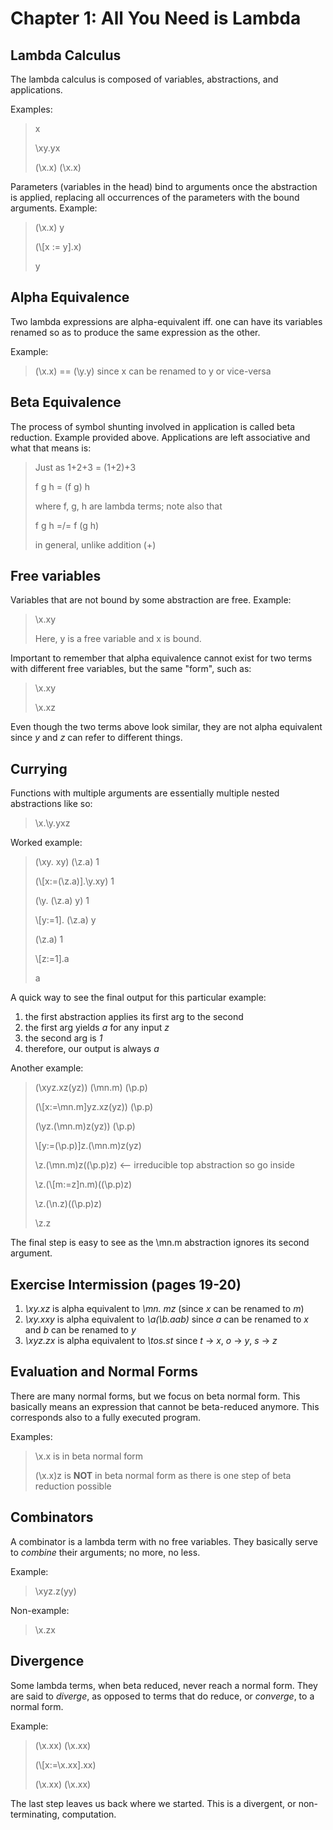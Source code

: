 # Chapter 1: All You Need is Lambda

## Lambda Calculus
The lambda calculus is composed of variables, abstractions, and applications.

Examples:
>  x
> 
> \xy.yx
> 
> (\x.x) (\x.x)

Parameters (variables in the head) bind to arguments once the abstraction is applied, replacing all occurrences of the parameters with the bound arguments. Example:

> (\x.x) y
> 
> (\\[x := y].x)
> 
> y

## Alpha Equivalence
Two lambda expressions are alpha-equivalent iff. one can have its variables renamed so as to produce the same expression as the other.

Example:
> (\x.x) == (\y.y) since x can be renamed to y or vice-versa

## Beta Equivalence
The process of symbol shunting involved in application is called beta reduction. Example provided above. Applications are left associative and what that means is:

> Just as 1+2+3 = (1+2)+3
> 
> f g h = (f g) h
> 
> where f, g, h are lambda terms; note also that
> 
> f g h =/= f (g h)
> 
> in general, unlike addition (+)

## Free variables
Variables that are not bound by some abstraction are free. Example:

> \x.xy
> 
> Here, y is a free variable and x is bound.

Important to remember that alpha equivalence cannot exist for two terms with different free variables, but the same "form", such as:

> \x.xy
> 
> \x.xz

Even though the two terms above look similar, they are not alpha equivalent since *y* and *z* can refer to different things.

## Currying
Functions with multiple arguments are essentially multiple nested abstractions like so:
> \x.\y.yxz

Worked example:
> (\xy. xy) (\z.a) 1
> 
> (\\[x:=(\z.a)].\y.xy) 1
> 
> (\y. (\z.a) y) 1
> 
> \\[y:=1]. (\z.a) y
> 
> (\z.a) 1
> 
> \\[z:=1].a
> 
> a

A quick way to see the final output for this particular example:
1. the first abstraction applies its first arg to the second
2. the first arg yields *a* for any input *z*
3. the second arg is *1*
4. therefore, our output is always *a*

Another example:
> (\xyz.xz(yz)) (\mn.m) (\p.p)
> 
> (\\[x:=\mn.m]yz.xz(yz)) (\p.p)
> 
> (\yz.(\mn.m)z(yz)) (\p.p)
> 
> \\[y:=(\p.p)]z.(\mn.m)z(yz)
> 
> \z.(\mn.m)z((\p.p)z)  <-- irreducible top abstraction so go inside
> 
> \z.(\\[m:=z]n.m)((\p.p)z)
> 
> \z.(\n.z)((\p.p)z)
> 
> \z.z

The final step is easy to see as the \mn.m abstraction ignores its second argument.

## Exercise Intermission (pages 19-20)
1. *\xy.xz* is alpha equivalent to *\mn. mz* (since *x* can be renamed to *m*)
2. *\xy.xxy* is alpha equivalent to *\a(\b.aab)* since *a* can be renamed to *x* and *b* can be renamed to *y*
3. *\xyz.zx* is alpha equivalent to *\tos.st* since *t* -> *x*, *o* -> *y*, *s* -> *z*

## Evaluation and Normal Forms
There are many normal forms, but we focus on beta normal form. This basically means an expression that cannot be beta-reduced anymore. This corresponds also to a fully executed program.

Examples:
> \x.x is in beta normal form
> 
> (\x.x)z is **NOT** in beta normal form as there is one step of beta reduction possible

## Combinators
A combinator is a lambda term with no free variables. They basically serve to *combine* their arguments; no more, no less.

Example:
> \xyz.z(yy)

Non-example:
> \x.zx

## Divergence
Some lambda terms, when beta reduced, never reach a normal form. They are said to *diverge*, as opposed to terms that do reduce, or *converge*, to a normal form.

Example:
> (\x.xx) (\x.xx)
> 
> (\\[x:=\x.xx].xx)
> 
> (\x.xx) (\x.xx)

The last step leaves us back where we started. This is a divergent, or non-terminating, computation.